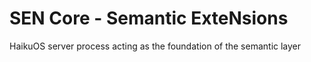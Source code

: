 # SEN Core - Semantic ExteNsions

HaikuOS server process acting as the foundation of the semantic layer
